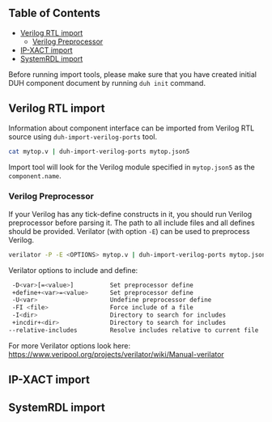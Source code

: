 ## Table of Contents

- [Verilog RTL import](#verilog-rtl-import)
  * [Verilog Preprocessor](#verilog-preprocessor)
- [IP-XACT import](#ip-xact-import)
- [SystemRDL import](#systemrdl-import)

Before running import tools, please make sure that you have created initial
DUH component document by running `duh init` command.

## Verilog RTL import

Information about component interface can be imported from Verilog RTL source
using `duh-import-verilog-ports` tool.

```sh
cat mytop.v | duh-import-verilog-ports mytop.json5
```

Import tool will look for the Verilog module specified in `mytop.json5` as the `component.name`.

### Verilog Preprocessor

If your Verilog has any tick-define constructs in it,
you should run Verilog preprocessor before parsing it.
The path to all include files and all defines should be provided.
Verilator (with option `-E`) can be used to preprocess Verilog.

```sh
verilator -P -E <OPTIONS> mytop.v | duh-import-verilog-ports mytop.json5
```

Verilator options to include and define:

```sh
 -D<var>[=<value>]          Set preprocessor define
 +define+<var>=<value>      Set preprocessor define
 -U<var>                    Undefine preprocessor define
 -FI <file>                 Force include of a file
 -I<dir>                    Directory to search for includes
 +incdir+<dir>              Directory to search for includes
--relative-includes         Resolve includes relative to current file
```

For more Verilator options look here: https://www.veripool.org/projects/verilator/wiki/Manual-verilator

## IP-XACT import

## SystemRDL import
